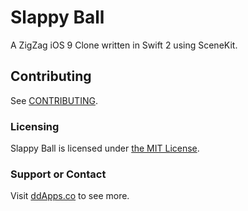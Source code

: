 # Slappy Ball
A ZigZag iOS 9 Clone written in Swift 2 using SceneKit.

## Contributing
See [CONTRIBUTING](CONTRIBUTING.md).

### Licensing
Slappy Ball is licensed under [the MIT License](LICENSE).

### Support or Contact
Visit [ddApps.co](http://ddapps.co) to see more.